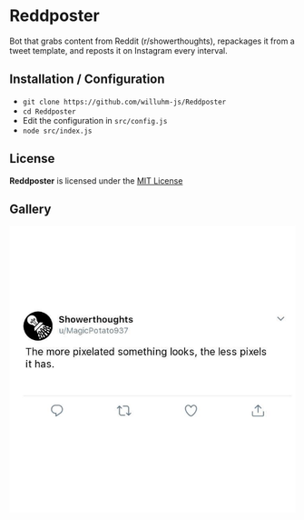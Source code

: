 # Reddposter
Bot that grabs content from Reddit (r/showerthoughts), repackages it from a tweet template, and reposts it on Instagram every interval.

## Installation / Configuration
- `git clone https://github.com/willuhm-js/Reddposter`
- `cd Reddposter`
- Edit the configuration in `src/config.js`
- `node src/index.js`

## License
**Reddposter** is licensed under the [MIT License](https://github.com/willuhm-js/Reddposter/blob/master/LICENSE)

## Gallery
![Tweet Example](images/IMG_3309.JPG)
